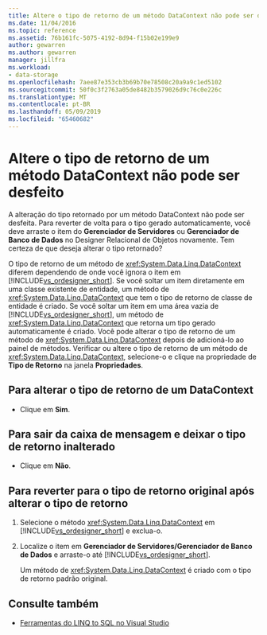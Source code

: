 ```yaml
---
title: Altere o tipo de retorno de um método DataContext não pode ser desfeito
ms.date: 11/04/2016
ms.topic: reference
ms.assetid: 76b161fc-5075-4192-8d94-f15b02e199e9
author: gewarren
ms.author: gewarren
manager: jillfra
ms.workload:
- data-storage
ms.openlocfilehash: 7aee87e353cb3b69b70e78508c20a9a9c1ed5102
ms.sourcegitcommit: 50f0c3f2763a05de8482b3579026d9c76c0e226c
ms.translationtype: MT
ms.contentlocale: pt-BR
ms.lasthandoff: 05/09/2019
ms.locfileid: "65460682"
---
```

# <a name="changing-the-return-type-of-a-datacontext-method-cannot-be-undone"></a>Altere o tipo de retorno de um método DataContext não pode ser desfeito

A alteração do tipo retornado por um método DataContext não pode ser desfeita. Para reverter de volta para o tipo gerado automaticamente, você deve arraste o item do **Gerenciador de Servidores** ou **Gerenciador de Banco de Dados** no Designer Relacional de Objetos novamente. Tem certeza de que deseja alterar o tipo retornado?

O tipo de retorno de um método de <xref:System.Data.Linq.DataContext> diferem dependendo de onde você ignora o item em [!INCLUDE[vs_ordesigner_short](../data-tools/includes/vs_ordesigner_short_md.md)]. Se você soltar um item diretamente em uma classe existente de entidade, um método de <xref:System.Data.Linq.DataContext> que tem o tipo de retorno de classe de entidade é criado. Se você soltar um item em uma área vazia de [!INCLUDE[vs_ordesigner_short](../data-tools/includes/vs_ordesigner_short_md.md)], um método de <xref:System.Data.Linq.DataContext> que retorna um tipo gerado automaticamente é criado. Você pode alterar o tipo de retorno de um método de <xref:System.Data.Linq.DataContext> depois de adicioná-lo ao painel de métodos. Verificar ou altere o tipo de retorno de um método de <xref:System.Data.Linq.DataContext>, selecione-o e clique na propriedade de **Tipo de Retorno** na janela **Propriedades**.

## <a name="to-change-the-return-type-of-a-datacontext"></a>Para alterar o tipo de retorno de um DataContext

- Clique em **Sim**.

## <a name="to-exit-the-message-box-and-leave-the-return-type-unchanged"></a>Para sair da caixa de mensagem e deixar o tipo de retorno inalterado

- Clique em **Não**.

## <a name="to-revert-to-the-original-return-type-after-changing-the-return-type"></a>Para reverter para o tipo de retorno original após alterar o tipo de retorno

1. Selecione o método <xref:System.Data.Linq.DataContext> em [!INCLUDE[vs_ordesigner_short](../data-tools/includes/vs_ordesigner_short_md.md)] e exclua-o.

2. Localize o item em **Gerenciador de Servidores/Gerenciador de Banco de Dados** e arraste-o até [!INCLUDE[vs_ordesigner_short](../data-tools/includes/vs_ordesigner_short_md.md)].

    Um método de <xref:System.Data.Linq.DataContext> é criado com o tipo de retorno padrão original.

## <a name="see-also"></a>Consulte também

- [Ferramentas do LINQ to SQL no Visual Studio](../data-tools/linq-to-sql-tools-in-visual-studio2.md)